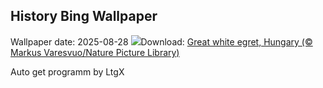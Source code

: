## History Bing Wallpaper
Wallpaper date: 2025-08-28
![](https://www.bing.com/th?id=OHR.WhiteEgret_EN-GB9754251340_UHD.jpg&w=1000)Download: [Great white egret, Hungary (© Markus Varesvuo/Nature Picture Library)](https://www.bing.com/th?id=OHR.WhiteEgret_EN-GB9754251340_UHD.jpg)

Auto get programm by LtgX
